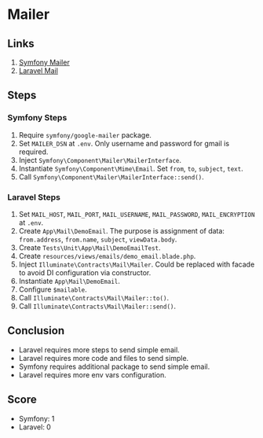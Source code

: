 # Mailer

## Links
1. [Symfony Mailer](https://symfony.com/doc/current/components/mailer.html)
1. [Laravel Mail](https://laravel.com/docs/7.x/mail)

## Steps
### Symfony Steps
1. Require `symfony/google-mailer` package.
1. Set `MAILER_DSN` at `.env`. Only username and password for gmail is required.
1. Inject `Symfony\Component\Mailer\MailerInterface`.
1. Instantiate `Symfony\Component\Mime\Email`. Set `from`, `to`, `subject`, `text`.
1. Call `Symfony\Component\Mailer\MailerInterface::send()`.

### Laravel Steps
1. Set `MAIL_HOST`, `MAIL_PORT`, `MAIL_USERNAME`, `MAIL_PASSWORD`, `MAIL_ENCRYPTION` at `.env`.
1. Create `App\Mail\DemoEmail`. The purpose is assignment of data: `from.address`, `from.name`, `subject`, `viewData.body`.
1. Create `Tests\Unit\App\Mail\DemoEmailTest`. 
1. Create `resources/views/emails/demo_email.blade.php`.
1. Inject `Illuminate\Contracts\Mail\Mailer`. Could be replaced with facade to avoid DI configuration via constructor. 
1. Instantiate `App\Mail\DemoEmail`.
1. Configure `$mailable`.
1. Call `Illuminate\Contracts\Mail\Mailer::to()`.
1. Call `Illuminate\Contracts\Mail\Mailer::send()`.

## Conclusion
* Laravel requires more steps to send simple email.
* Laravel requires more code and files to send simple.
* Symfony requires additional package to send simple email.
* Laravel requires more env vars configuration.

## Score
* Symfony: 1
* Laravel: 0
